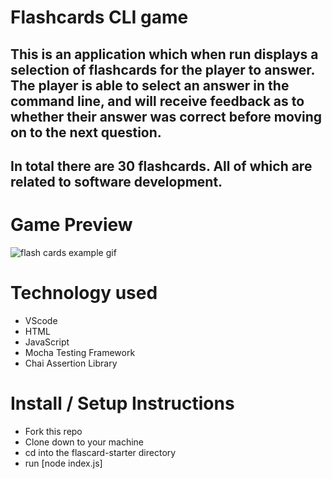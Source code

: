 # Flashcards CLI game

## This is an application which when run displays a selection of flashcards for the player to answer. The player is able to select an answer in the command line, and will receive feedback as to whether their answer was correct before moving on to the next question. 
## In total there are 30 flashcards. All of which are related to software development.

# Game Preview
![flash cards example gif](https://github.com/tconey23/flashcards-starter/assets/145934889/5d3ba0fe-374b-49c1-a41f-18d7926eefd3)

# Technology used
- VScode
- HTML
- JavaScript
- Mocha Testing Framework
- Chai Assertion Library

# Install / Setup Instructions
- Fork this repo
- Clone down to your machine
- cd into the flascard-starter directory
- run [node index.js]
